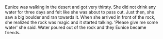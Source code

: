 Eunice was walking in the desert and got very thirsty. 
She did not drink any water for three days and felt like she was about to pass out. 
Just then, she saw a big boulder and ran towards it.
When she arrived in front of the rock, she realized the rock was magic and it started talking. 
'Please give me some water' she said. 
Water poured out of the rock and they Eunice became friends.
